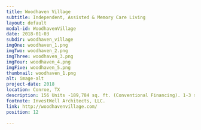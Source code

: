 ```yaml
---
title: Woodhaven Village
subtitle: Independent, Assisted & Memory Care Living
layout: default
modal-id: WoodhavenVillage
date: 2018-01-03
subdir: woodhaven_village
imgOne: woodhaven_1.png
imgTwo: woodhaven_2.png
imgThree: woodhaven_3.png
imgFour: woodhaven_4.png
imgFive: woodhaven_5.png
thumbnail: woodhaven_1.png
alt: image-alt
project-date: 2018
location: Conroe, TX
description: 156 Units -189,784 sq. ft. (Conventional Financing). 1-3 story w/ surface parking and private garages.
footnote: InvestWell Architects, LLC.
link: http://woodhavenvillage.com/
position: 12

---
```

